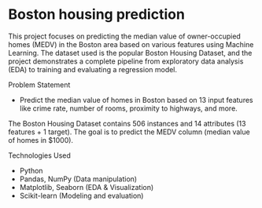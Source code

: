 # Boston housing prediction

This project focuses on predicting the median value of owner-occupied homes (MEDV) in the Boston area based on various features using Machine Learning. The dataset used is the popular Boston Housing Dataset, and the project demonstrates a complete pipeline from exploratory data analysis (EDA) to training and evaluating a regression model.

Problem Statement
 - Predict the median value of homes in Boston based on 13 input features like crime rate, number of rooms, proximity to highways, and more.

The Boston Housing Dataset contains 506 instances and 14 attributes (13 features + 1 target). The goal is to predict the MEDV column (median value of homes in $1000).

Technologies Used
 - Python
 - Pandas, NumPy (Data manipulation)
 - Matplotlib, Seaborn (EDA & Visualization)
 - Scikit-learn (Modeling and evaluation)

